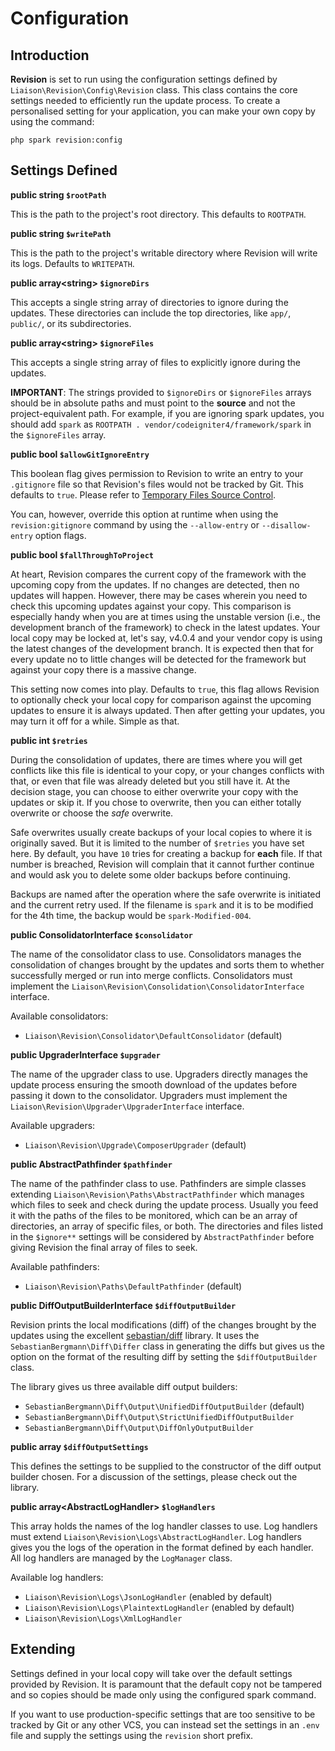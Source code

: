 # Configuration

## Introduction

**Revision** is set to run using the configuration settings defined by `Liaison\Revision\Config\Revision`
class. This class contains the core settings needed to efficiently run the update process. To create a
personalised setting for your application, you can make your own copy by using the command:

    php spark revision:config

## Settings Defined

**public string `$rootPath`**

This is the path to the project's root directory. This defaults to `ROOTPATH`.

**public string `$writePath`**

This is the path to the project's writable directory where Revision will write its logs.
Defaults to `WRITEPATH`.

**public array\<string\> `$ignoreDirs`**

This accepts a single string array of directories to ignore during the updates. These directories
can include the top directories, like `app/`, `public/`, or its subdirectories.

**public array\<string\> `$ignoreFiles`**

This accepts a single string array of files to explicitly ignore during the updates.

**IMPORTANT**: The strings provided to `$ignoreDirs` or `$ignoreFiles` arrays should be in absolute paths
and must point to the **source** and not the project-equivalent path. For example, if you are ignoring
spark updates, you should add `spark` as `ROOTPATH . vendor/codeigniter4/framework/spark` in the
`$ignoreFiles` array.

**public bool `$allowGitIgnoreEntry`**

This boolean flag gives permission to Revision to write an entry to your `.gitignore` file so that Revision's
files would not be tracked by Git. This defaults to `true`. Please refer to [Temporary Files Source Control](overview.md#temporary-files-source-control).

You can, however, override this option at runtime when using the `revision:gitignore` command by using the
`--allow-entry` or `--disallow-entry` option flags.

**public bool `$fallThroughToProject`**

At heart, Revision compares the current copy of the framework with the upcoming copy from the updates. If no
changes are detected, then no updates will happen. However, there may be cases wherein you need to check this
upcoming updates against your copy. This comparison is especially handy when you are at times using the
unstable version (i.e., the development branch of the framework) to check in the latest updates. Your local
copy may be locked at, let's say, v4.0.4 and your vendor copy is using the latest changes of the development
branch. It is expected then that for every update no to little changes will be detected for the framework
but against your copy there is a massive change.

This setting now comes into play. Defaults to `true`, this flag allows Revision to optionally check your local
copy for comparison against the upcoming updates to ensure it is always updated. Then after getting your
updates, you may turn it off for a while. Simple as that.

**public int `$retries`**

During the consolidation of updates, there are times where you will get conflicts like this file is identical
to your copy, or your changes conflicts with that, or even that file was already deleted but you still have
it. At the decision stage, you can choose to either overwrite your copy with the updates or skip it. If you
chose to overwrite, then you can either totally overwrite or choose the *safe* overwrite.

Safe overwrites usually create backups of your local copies to where it is originally saved. But it is limited
to the number of `$retries` you have set here. By default, you have `10` tries for creating a backup for
**each** file. If that number is breached, Revision will complain that it cannot further continue and would
ask you to delete some older backups before continuing.

Backups are named after the operation where the safe overwrite is initiated and the current retry used. If the
filename is `spark` and it is to be modified for the 4th time, the backup would be `spark-Modified-004`.

**public ConsolidatorInterface `$consolidator`**

The name of the consolidator class to use. Consolidators manages the consolidation of changes
brought by the updates and sorts them to whether successfully merged or run into merge conflicts.
Consolidators must implement the `Liaison\Revision\Consolidation\ConsolidatorInterface` interface.

Available consolidators:
- `Liaison\Revision\Consolidator\DefaultConsolidator` (default)

**public UpgraderInterface `$upgrader`**

The name of the upgrader class to use. Upgraders directly manages the update process ensuring the smooth
download of the updates before passing it down to the consolidator. Upgraders must implement the
`Liaison\Revision\Upgrader\UpgraderInterface` interface.

Available upgraders:
- `Liaison\Revision\Upgrade\ComposerUpgrader` (default)

**public AbstractPathfinder `$pathfinder`**

The name of the pathfinder class to use. Pathfinders are simple classes extending
`Liaison\Revision\Paths\AbstractPathfinder` which manages which files to seek and check during the update
process. Usually you feed it with the paths of the files to be monitored, which can be an array of
directories, an array of specific files, or both. The directories and files listed in the `$ignore**`
settings will be considered by `AbstractPathfinder` before giving Revision the final array of files to seek.

Available pathfinders:
- `Liaison\Revision\Paths\DefaultPathfinder` (default)

**public DiffOutputBuilderInterface `$diffOutputBuilder`**

Revision prints the local modifications (diff) of the changes brought by the updates using the excellent
[sebastian/diff](https://github.com/sebastianbergmann/diff) library. It uses the
`SebastianBergmann\Diff\Differ` class in generating the diffs but gives us the option on the format of the
resulting diff by setting the `$diffOutputBuilder` class.

The library gives us three available diff output builders:
- `SebastianBergmann\Diff\Output\UnifiedDiffOutputBuilder` (default)
- `SebastianBergmann\Diff\Output\StrictUnifiedDiffOutputBuilder`
- `SebastianBergmann\Diff\Output\DiffOnlyOutputBuilder`

**public array `$diffOutputSettings`**

This defines the settings to be supplied to the constructor of the diff output builder chosen. For a
discussion of the settings, please check out the library.

**public array\<AbstractLogHandler\> `$logHandlers`**

This array holds the names of the log handler classes to use. Log handlers must extend
`Liaison\Revision\Logs\AbstractLogHandler`. Log handlers gives you the logs of the operation in the format
defined by each handler. All log handlers are managed by the `LogManager` class.

Available log handlers:
- `Liaison\Revision\Logs\JsonLogHandler` (enabled by default)
- `Liaison\Revision\Logs\PlaintextLogHandler` (enabled by default)
- `Liaison\Revision\Logs\XmlLogHandler`

## Extending

Settings defined in your local copy will take over the default settings provided by Revision. It is paramount
that the default copy not be tampered and so copies should be made only using the configured spark command.

If you want to use production-specific settings that are too sensitive to be tracked by Git or any other VCS,
you can instead set the settings in an `.env` file and supply the settings using the `revision` short prefix.
